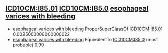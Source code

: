 ## [ICD10CM:I85.01](http://purl.bioontology.org/ontology/ICD10CM/I85.01) [ICD10CM:I85.0](http://purl.bioontology.org/ontology/ICD10CM/I85.0) [esophageal varices with bleeding](http://purl.obolibrary.org/obo/MONDO_0021645)

- [esophageal varices with bleeding](http://purl.obolibrary.org/obo/MONDO_0021645) ProperSuperClassOf [ICD10CM:I85.01](http://purl.bioontology.org/ontology/ICD10CM/I85.01)		0.0025000000000000022
- [esophageal varices with bleeding](http://purl.obolibrary.org/obo/MONDO_0021645) EquivalentTo [ICD10CM:I85.0](http://purl.bioontology.org/ontology/ICD10CM/I85.0)	(most probable)	0.99

